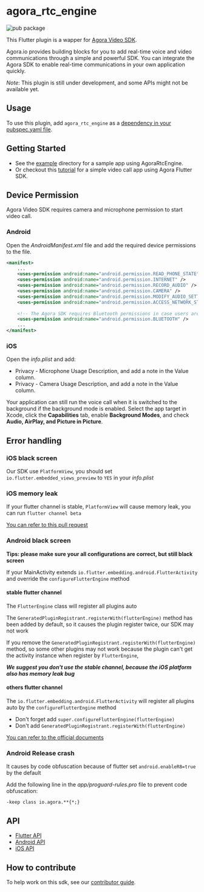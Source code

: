 # agora_rtc_engine

![pub package](https://img.shields.io/pub/v/agora_rtc_engine.svg)

This Flutter plugin is a wapper for [Agora Video SDK](https://docs.agora.io/en).

Agora.io provides building blocks for you to add real-time voice and video communications through a simple and powerful SDK. You can integrate the Agora SDK to enable real-time communications in your own application quickly.

*Note*: This plugin is still under development, and some APIs might not be available yet.

## Usage

To use this plugin, add `agora_rtc_engine` as a [dependency in your pubspec.yaml file](https://flutter.io/platform-plugins/).

## Getting Started

* See the [example](example) directory for a sample app using AgoraRtcEngine.
* Or checkout this [tutorial](https://github.com/AgoraIO-Community/Agora-Flutter-Quickstart/tree/dev/3.0.1) for a simple video call app using Agora Flutter SDK.

## Device Permission

Agora Video SDK requires camera and microphone permission to start video call.

### Android

Open the *AndroidManifest.xml* file and add the required device permissions to the file.

```xml
<manifest>
    ...
    <uses-permission android:name="android.permission.READ_PHONE_STATE"/>
    <uses-permission android:name="android.permission.INTERNET" />
    <uses-permission android:name="android.permission.RECORD_AUDIO" />
    <uses-permission android:name="android.permission.CAMERA" />
    <uses-permission android:name="android.permission.MODIFY_AUDIO_SETTINGS" />
    <uses-permission android:name="android.permission.ACCESS_NETWORK_STATE" />
    
    <!-- The Agora SDK requires Bluetooth permissions in case users are using Bluetooth devices.-->
    <uses-permission android:name="android.permission.BLUETOOTH" />
    ...
</manifest>
```

### iOS

Open the *info.plist* and add:

- Privacy - Microphone Usage Description, and add a note in the Value column.
- Privacy - Camera Usage Description, and add a note in the Value column.

Your application can still run the voice call when it is switched to the background if the background mode is enabled. Select the app target in Xcode, click the **Capabilities** tab, enable **Background Modes**, and check **Audio, AirPlay, and Picture in Picture**.

## Error handling

### iOS black screen

Our SDK use `PlatformView`, you should set `io.flutter.embedded_views_preview` to `YES` in your *info.plist*

### iOS memory leak

If your flutter channel is stable, `PlatformView` will cause memory leak, you can run `flutter channel beta`

[You can refer to this pull request](https://github.com/flutter/engine/pull/14326)

### Android black screen

**Tips: please make sure your all configurations are correct, but still black screen**

If your MainActivity extends `io.flutter.embedding.android.FlutterActivity` and override the `configureFlutterEngine` method

#### stable flutter channel

The `FlutterEngine` class will register all plugins auto

The `GeneratedPluginRegistrant.registerWith(flutterEngine)` method has been added by default, so it causes the plugin register twice, our SDK may not work

If you remove the `GeneratedPluginRegistrant.registerWith(flutterEngine)` method, so some other plugins may not work because the plugin can't get the activity instance when register by `FlutterEngine`, 

***We suggest you don't use the stable channel, because the iOS platform also has memory leak bug***

#### others flutter channel

The `io.flutter.embedding.android.FlutterActivity` will register all plugins auto by the `configureFlutterEngine` method

* Don't forget add `super.configureFlutterEngine(flutterEngine)`
* Don't add `GeneratedPluginRegistrant.registerWith(flutterEngine)`

[You can refer to the official documents](https://flutter.dev/docs/development/packages-and-plugins/plugin-api-migration)

### Android Release crash

It causes by code obfuscation because of flutter set `android.enableR8=true` by the default

Add the following line in the *app/proguard-rules.pro* file to prevent code obfuscation:
```
-keep class io.agora.**{*;}
```

## API

* [Flutter API](https://agoraio.github.io/Flutter-SDK/index.html)
* [Android API](https://docs.agora.io/en/Video/API%20Reference/java/index.html)
* [iOS API](https://docs.agora.io/en/Video/API%20Reference/oc/docs/headers/Agora-Objective-C-API-Overview.html)

## How to contribute

To help work on this sdk, see our [contributor guide](CONTRIBUTING.md).
